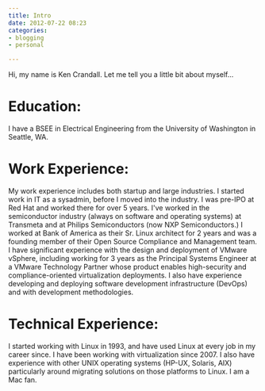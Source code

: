 ```yaml
---
title: Intro
date: 2012-07-22 08:23
categories:
- blogging
- personal

---
```

Hi, my name is Ken Crandall.  Let me tell you a little bit about myself...

# Education:

I have a BSEE in Electrical Engineering from the University of Washington in Seattle, WA.

# Work Experience:

My work experience includes both startup and large industries. I started work in IT as a sysadmin, before I moved into the industry. I was pre-IPO at Red Hat and worked there for over 5 years. I've worked in the semiconductor industry (always on software and operating systems) at Transmeta and at Philips Semiconductors (now NXP Semiconductors.) I worked at Bank of America as their Sr. Linux architect for 2 years and was a founding member of their Open Source Compliance and Management team.  I have significant experience with the design and deployment of VMware vSphere, including working for 3 years as the Principal Systems Engineer at a VMware Technology Partner whose product enables high-security and compliance-oriented virtualization deployments. I also have experience developing and deploying software development infrastructure (DevOps) and with development methodologies.

# Technical Experience:

I started working with Linux in 1993, and have used Linux at every job in my career since. I have been working with virtualization since 2007. I also have experience with other UNIX operating systems (HP-UX, Solaris, AIX) particularly around migrating solutions on those platforms to Linux. I am a Mac fan.